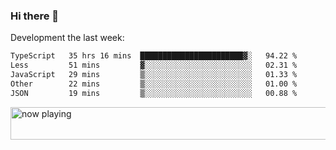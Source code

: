 ### Hi there 👋

Development the last week:
<!--START_SECTION:waka-->

```txt
TypeScript   35 hrs 16 mins  ███████████████████████▓░   94.22 %
Less         51 mins         ▓░░░░░░░░░░░░░░░░░░░░░░░░   02.31 %
JavaScript   29 mins         ▒░░░░░░░░░░░░░░░░░░░░░░░░   01.33 %
Other        22 mins         ▒░░░░░░░░░░░░░░░░░░░░░░░░   01.00 %
JSON         19 mins         ▒░░░░░░░░░░░░░░░░░░░░░░░░   00.88 %
```

<!--END_SECTION:waka-->

<!--
**JASONPANGGO/jasonpanggo** is a ✨ _special_ ✨ repository because its `README.md` (this file) appears on your GitHub profile.

Here are some ideas to get you started:

- 🔭 I’m currently working on ...
- 🌱 I’m currently learning ...
- 👯 I’m looking to collaborate on ...
- 🤔 I’m looking for help with ...
- 💬 Ask me about ...
- 📫 How to reach me: ...
- 😄 Pronouns: ...
- ⚡ Fun fact: ...
-->

<a href="https://volt.fm/user/q8yd9e79csfr57rt" target="_blank"><img src="https://spotify-badge-egoist.vercel.app/api/now-playing" width="540" height="52" alt="now playing"></a>
